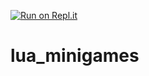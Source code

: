 [![Run on Repl.it](https://repl.it/badge/github/Jochnickel/lua_minigames)](https://repl.it/github/Jochnickel/lua_minigames)
# lua_minigames
